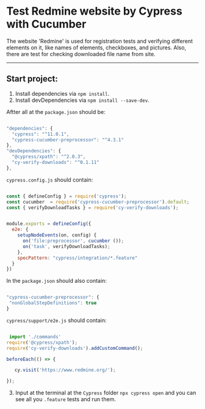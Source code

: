 # Test Redmine website by Cypress with Cucumber

The website 'Redmine' is used for registration tests and verifying different elements on it, like names of elements, checkboxes, and pictures. Also, there are test for checking downloaded file name from site.

  ______
  ## Start project:
  1. Install dependencies via `npm install`.
  2. Install devDependencies via `npm install --save-dev`.
      
  Aftter all at the `package.json`  should be: 
  ```JavaScript

  "dependencies": {
    "cypress": "^11.0.1",
    "cypress-cucumber-preprocessor": "^4.3.1"
  },
  "devDependencies": {
    "@cypress/xpath": "^2.0.3",
    "cy-verify-downloads": "^0.1.11"
  },

  ```
  `cypress.config.js` should contain:
  ```JavaScript
  
  const { defineConfig } = require('cypress');
  const cucumber  = require('cypress-cucumber-preprocessor').default;
  const { verifyDownloadTasks } = require('cy-verify-downloads');


  module.exports = defineConfig({
    e2e: {
      setupNodeEvents(on, config) {
        on('file:preprocessor', cucumber ());
        on('task', verifyDownloadTasks);
      },
      specPattern: "cypress/integration/*.feature"
    }
  })
 
  ```
  In the `package.json` should also contain:
   ```JavaScript
   
   "cypress-cucumber-preprocessor": {
    "nonGlobalStepDefinitions": true
  }

   ```
   `cypress/support/e2e.js` should contain:
   ```JavaScript

    import './commands'
  require('@cypress/xpath');
  require('cy-verify-downloads').addCustomCommand();

  beforeEach(() => {

      cy.visit('https://www.redmine.org/');

  });

  ```

  3.  Input at the terminal at the `Cypress` folder `npx cypress open` and you can see all you `.feature` tests and run them.

 
